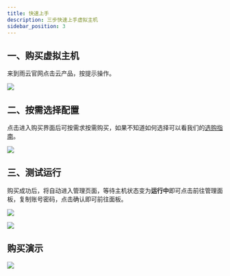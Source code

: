 ```yaml
---
title: 快速上手
description: 三步快速上手虚拟主机
sidebar_position: 3
---
```


##  一、购买虚拟主机
来到雨云官网点击云产品，按提示操作。

![](https://cn-sy1.rains3.com/rainyun-assets/Pic/2023/12/img_1702007700_8bda4bf8a0e347e5681f6a7cd2d18905)

##  二、按需选择配置
点击进入购买界面后可按需求按需购买，如果不知道如何选择可以看我们的[选购指南](/docs/rvh/buy)。

![](https://cn-sy1.rains3.com/rainyun-assets/Pic/2023/12/img_1702008301_cbbbec79f31ad32363fb53673726fbee)

##  三、测试运行

购买成功后，将自动进入管理页面，等待主机状态变为**运行中**即可点击前往管理面板，复制账号密码，点击确认即可前往面板。

![](https://cn-sy1.rains3.com/rainyun-assets/Pic/2023/12/img_1701830370_3a19ff9c46bdce5e02f17a55cacacaf2)


![](https://cn-sy1.rains3.com/rainyun-assets/Pic/2023/12/img_1701929890_51e183e775f048862e436e0607dff82f)

## 购买演示

![](https://cn-sy1.rains3.com/rainyun-assets/pic/2023/12/20231221123144_f3c328cde8dc5ee709854969150aa5cd.gif)
